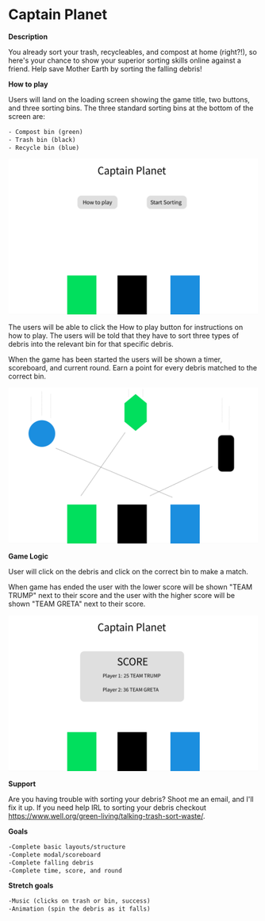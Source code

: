 <h1>Captain Planet</h1> 


**Description**

You already sort your trash, recycleables, and compost at home (right?!), so here's your chance to show your superior sorting skills online against a friend. Help save Mother Earth by sorting the falling debris!


**How to play**

Users will land on the loading screen showing the game title, two buttons, and three sorting bins. The three standard sorting bins at the bottom of the screen are:

    - Compost bin (green)
    - Trash bin (black)
    - Recycle bin (blue)


![Home Screen](img/home_screen.png)


The users will be able to click the How to play button for instructions on how to play. The users will be told that they have to sort three types of debris into the relevant bin for that specific debris. 


When the game has been started the users will be shown a timer, scoreboard, and current round. Earn a point for every debris matched to the correct bin. 


![Game Play](img/gameplay.png)


**Game Logic**

User will click on the debris and click on the correct bin to make a match.


When game has ended the user with the lower score will be shown "TEAM TRUMP" next to their score and the user with the higher score will be shown "TEAM GRETA" next to their score.


![Final Score](img/final_score.png)


**Support**

Are you having trouble with sorting your debris? Shoot me an email, and I'll fix it up. If you need help IRL to sorting your debris checkout https://www.well.org/green-living/talking-trash-sort-waste/.


**Goals**

    -Complete basic layouts/structure
    -Complete modal/scoreboard
    -Complete falling debris
    -Complete time, score, and round


**Stretch goals**

    -Music (clicks on trash or bin, success)
    -Animation (spin the debris as it falls)